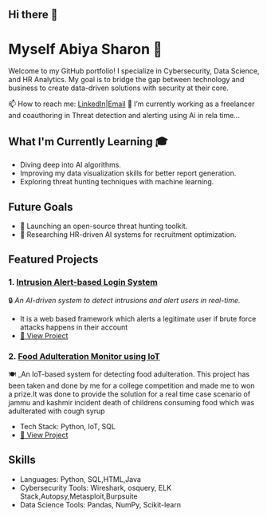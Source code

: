 ## Hi there 👋

# Myself Abiya Sharon 👋

Welcome to my GitHub portfolio! I specialize in Cybersecurity, Data Science, and HR Analytics. My goal is to bridge the gap between technology and business to create data-driven solutions with security at their core.

📫 How to reach me: [LinkedIn](https://www.linkedin.com/in/abiya-sharon-30js/)|[Email](mailto:abiyasharon30@gmail.com)
🔭 I’m currently working as a freelancer and coauthoring in Threat detection and alerting using Ai in rela time...

## What I'm Currently Learning 🎓

- Diving deep into AI algorithms.
- Improving my data visualization skills for better report generation.
- Exploring threat hunting techniques with machine learning.

## Future Goals
- 🚀 Launching an open-source threat hunting toolkit.
- 🔬 Researching HR-driven AI systems for recruitment optimization.


## Featured Projects

### 1. [Intrusion Alert-based Login System](https://github.com/AbiyaSharon/Intrusion-Alert-System)
🔒 _An AI-driven system to detect intrusions and alert users in real-time._
- It is a web based framework which alerts a legitimate user if brute force attacks happens in their account 
- [🔗 View Project](https://github.com/AbiyaSharon/IABLS)

### 2. [Food Adulteration Monitor using IoT](https://github.com/AbiyaSharon/Food-Adulteration-Monitor)
🍽️ _An IoT-based system for detecting food adulteration.
This project has been taken and done by me for a college competition and made me to won a prize.It was done to provide the solution for a real time case scenario of jammu and kashmir incident death of childrens consuming food which was adulterated with cough syrup
- Tech Stack: Python, IoT, SQL
- [🔗 View Project](https://github.com/users/AbiyaSharon/projects/2)

## Skills

- Languages: Python, SQL,HTML,Java
- Cybersecurity Tools: Wireshark, osquery, ELK Stack,Autopsy,Metasploit,Burpsuite
- Data Science Tools: Pandas, NumPy, Scikit-learn




